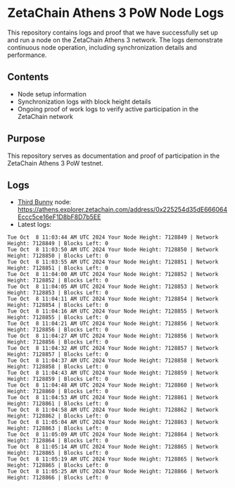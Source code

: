 # ZetaChain Athens 3 PoW Node Logs
This repository contains logs and proof that we have successfully set up and run a node on the ZetaChain Athens 3 network. The logs demonstrate continuous node operation, including synchronization details and performance.

## Contents
- Node setup information
- Synchronization logs with block height details
- Ongoing proof of work logs to verify active participation in the ZetaChain network

## Purpose
This repository serves as documentation and proof of participation in the ZetaChain Athens 3 PoW testnet.

## Logs

- [Third Bunny](https://thirdbunny.xyz/) node: https://athens.explorer.zetachain.com/address/0x225254d35dE666064Eccc5ce16eF1D8bF8D7b5EE
- Latest logs:
```
Tue Oct  8 11:03:44 AM UTC 2024 Your Node Height: 7128849 | Network Height: 7128849 | Blocks Left: 0
Tue Oct  8 11:03:50 AM UTC 2024 Your Node Height: 7128850 | Network Height: 7128850 | Blocks Left: 0
Tue Oct  8 11:03:55 AM UTC 2024 Your Node Height: 7128851 | Network Height: 7128851 | Blocks Left: 0
Tue Oct  8 11:04:00 AM UTC 2024 Your Node Height: 7128852 | Network Height: 7128852 | Blocks Left: 0
Tue Oct  8 11:04:05 AM UTC 2024 Your Node Height: 7128853 | Network Height: 7128853 | Blocks Left: 0
Tue Oct  8 11:04:11 AM UTC 2024 Your Node Height: 7128854 | Network Height: 7128854 | Blocks Left: 0
Tue Oct  8 11:04:16 AM UTC 2024 Your Node Height: 7128855 | Network Height: 7128855 | Blocks Left: 0
Tue Oct  8 11:04:21 AM UTC 2024 Your Node Height: 7128856 | Network Height: 7128856 | Blocks Left: 0
Tue Oct  8 11:04:27 AM UTC 2024 Your Node Height: 7128856 | Network Height: 7128856 | Blocks Left: 0
Tue Oct  8 11:04:32 AM UTC 2024 Your Node Height: 7128857 | Network Height: 7128857 | Blocks Left: 0
Tue Oct  8 11:04:37 AM UTC 2024 Your Node Height: 7128858 | Network Height: 7128858 | Blocks Left: 0
Tue Oct  8 11:04:43 AM UTC 2024 Your Node Height: 7128859 | Network Height: 7128859 | Blocks Left: 0
Tue Oct  8 11:04:48 AM UTC 2024 Your Node Height: 7128860 | Network Height: 7128860 | Blocks Left: 0
Tue Oct  8 11:04:53 AM UTC 2024 Your Node Height: 7128861 | Network Height: 7128861 | Blocks Left: 0
Tue Oct  8 11:04:58 AM UTC 2024 Your Node Height: 7128862 | Network Height: 7128862 | Blocks Left: 0
Tue Oct  8 11:05:04 AM UTC 2024 Your Node Height: 7128863 | Network Height: 7128863 | Blocks Left: 0
Tue Oct  8 11:05:09 AM UTC 2024 Your Node Height: 7128864 | Network Height: 7128864 | Blocks Left: 0
Tue Oct  8 11:05:14 AM UTC 2024 Your Node Height: 7128865 | Network Height: 7128865 | Blocks Left: 0
Tue Oct  8 11:05:19 AM UTC 2024 Your Node Height: 7128865 | Network Height: 7128865 | Blocks Left: 0
Tue Oct  8 11:05:25 AM UTC 2024 Your Node Height: 7128866 | Network Height: 7128866 | Blocks Left: 0
```
